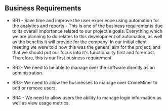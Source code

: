 ## Business Requirements
* BR1 - Save time and improve the user experience using automation for the analytics and reports - This is one of the business requirements due to its overall importance related to our project's goals. Everything which we are planning to do relates to this development of automation, as well as the benefits it will provide for the company. In our initial client meeting we were told how this was the general aim for the project, and that we should put our focus into it's functionality first and foremost. Therefore, this is our first business requirement.


* BR2- We need to be able to manage over the software directly as an administration. 

* BR3- We need to allow the businesses to manage over CrimeMiner to add or remove users. 

* BR4 - We need to allow users the ability to manage login information as well as view usage metrics. 
